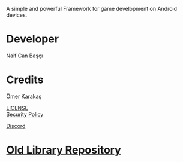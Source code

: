 A simple and powerful Framework for game development on Android devices.

# Developer <br/>
Naif Can Başçı

# Credits<br/>
Ömer Karakaş

<a href="https://github.com/lahit1/EzzGameEngine/blob/master/LICENSE" target="_blank">LICENSE</a><br/>
<a href="https://github.com/lahit1/EzzGameEngine/blob/master/SECURITY.md" target="_blank">Security Policy</a>

<a href="https://discord.gg/aB6eYvDYF8" target="_blank">Discord</a><br/>


# <a href="https://github.com/lahit1/EzzGameEngine-Old" target="_blank">Old Library Repository</a>
